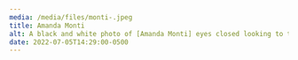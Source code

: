```yaml
---
media: /media/files/monti-.jpeg
title: Amanda Monti
alt: A black and white photo of [Amanda Monti] eyes closed looking to the sun?
date: 2022-07-05T14:29:00-0500
---
```


